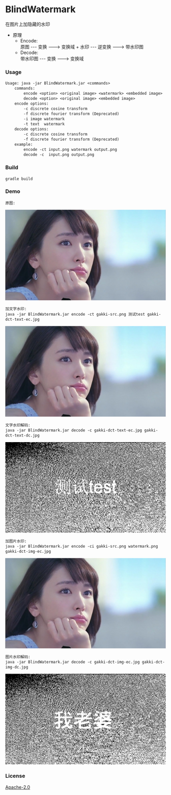 
# BlindWatermark 

在图片上加隐藏的水印

* 原理
     * Encode:  
     原图 --- 变换 ---> 变换域 + 水印 --- 逆变换 ---> 带水印图
     * Decode:  
     带水印图 --- 变换 ---> 变换域

### Usage
    
    Usage: java -jar BlindWatermark.jar <commands>
        commands:
            encode <option> <original image> <watermark> <embedded image>
            decode <option> <original image> <embedded image>
        encode options:
            -c discrete cosine transform
            -f discrete fourier transform (Deprecated)
            -i image watermark
            -t text  watermark
        decode options:
            -c discrete cosine transform
            -f discrete fourier transform (Deprecated)
        example:
            encode -ct input.png watermark output.png
            decode -c  input.png output.png

### Build

	gradle build

### Demo

    原图:
![image](image/gakki-src.png)

    加文字水印:
    java -jar BlindWatermark.jar encode -ct gakki-src.png 测试test gakki-dct-text-ec.jpg
![image](image/gakki-dct-text-ec.jpg)

    文字水印解码:
    java -jar BlindWatermark.jar decode -c gakki-dct-text-ec.jpg gakki-dct-text-dc.jpg
![image](image/gakki-dct-text-dc.jpg)

    加图片水印:
    java -jar BlindWatermark.jar encode -ci gakki-src.png watermark.png gakki-dct-img-ec.jpg
![image](image/gakki-dct-img-ec.jpg)

    图片水印解码:
    java -jar BlindWatermark.jar decode -c gakki-dct-img-ec.jpg gakki-dct-img-dc.jpg
![image](image/gakki-dct-img-dc.jpg)

### License
[Apache-2.0](https://github.com/ww23/BlindWatermark/blob/master/LICENSE)